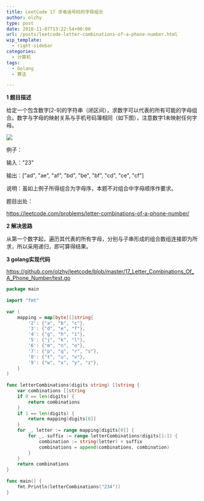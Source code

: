 ```yaml
---
title: LeetCode 17 求电话号码的字母组合
author: olzhy
type: post
date: 2018-11-07T13:22:54+00:00
url: /posts/leetcode-letter-combinations-of-a-phone-number.html
wip_template:
  - right-sidebar
categories:
  - 计算机
tags:
  - Golang
  - 算法

---
```

**1 题目描述**
  
给定一个包含数字[2-9]的字符串（闭区间），求数字可以代表的所有可能的字母组合。数字与字母的映射关系与手机号码簿相同（如下图），注意数字1未映射任何字母。

![](https://yanleilei.com/static/images/uploads/2018/11/mapping-of-phone-number-and-letters.png)

例子：

输入："23"

输出：["ad", "ae", "af", "bd", "be", "bf", "cd", "ce", "cf"]

说明：虽如上例子所得组合为字母序，本题不对组合中字母顺序作要求。

题目出处：
  
<a href="https://leetcode.com/problems/letter-combinations-of-a-phone-number/" target="_blank">https://leetcode.com/problems/letter-combinations-of-a-phone-number/</a>

**2 解决思路**
  
从第一个数字起，遍历其代表的所有字母，分别与子串形成的组合数组连接即为所求，所以采用递归，即可算得结果。

**3 golang实现代码**
  
<a href="https://github.com/olzhy/leetcode/blob/master/17_Letter_Combinations_Of_A_Phone_Number/test.go" rel="noopener" target="_blank">https://github.com/olzhy/leetcode/blob/master/17_Letter_Combinations_Of_A_Phone_Number/test.go</a>

```go
package main  
  
import "fmt"  
  
var (  
    mapping = map[byte][]string{  
        '2': {"a", "b", "c"},  
        '3': {"d", "e", "f"},  
        '4': {"g", "h", "i"},  
        '5': {"j", "k", "l"},  
        '6': {"m", "n", "o"},  
        '7': {"p", "q", "r", "s"},  
        '8': {"t", "u", "v"},  
        '9': {"w", "x", "y", "z"},  
    }  
)  
  
func letterCombinations(digits string) []string {  
    var combinations []string  
    if 0 == len(digits) {  
        return combinations  
    }  
    if 1 == len(digits) {  
        return mapping[digits[0]]  
    }  
    for _, letter := range mapping[digits[0]] {  
        for _, suffix := range letterCombinations(digits[1:]) {  
            combination := string(letter) + suffix  
            combinations = append(combinations, combination)  
        }  
    }  
    return combinations  
}  
  
func main() {  
    fmt.Println(letterCombinations("234"))  
}
```